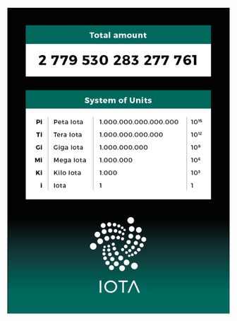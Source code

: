 <!-- TITLE: Units & Supply -->
<!-- SUBTITLE: A quick summary -->

![IOTA - Supply & System of Units](/uploads/iota/iota-supply-system-of-units.png)